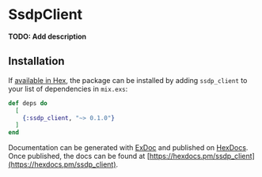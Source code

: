 # SsdpClient

**TODO: Add description**

## Installation

If [available in Hex](https://hex.pm/docs/publish), the package can be installed
by adding `ssdp_client` to your list of dependencies in `mix.exs`:

```elixir
def deps do
  [
    {:ssdp_client, "~> 0.1.0"}
  ]
end
```

Documentation can be generated with [ExDoc](https://github.com/elixir-lang/ex_doc)
and published on [HexDocs](https://hexdocs.pm). Once published, the docs can
be found at [https://hexdocs.pm/ssdp_client](https://hexdocs.pm/ssdp_client).

